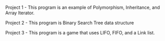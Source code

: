 Project 1 - This program is an example of Polymorphism, Inheritance, and Array Iterator.

Project 2 - This program is Binary Search Tree data structure

Project 3 - This program is a game that uses LIFO, FIFO, and a Link list.
